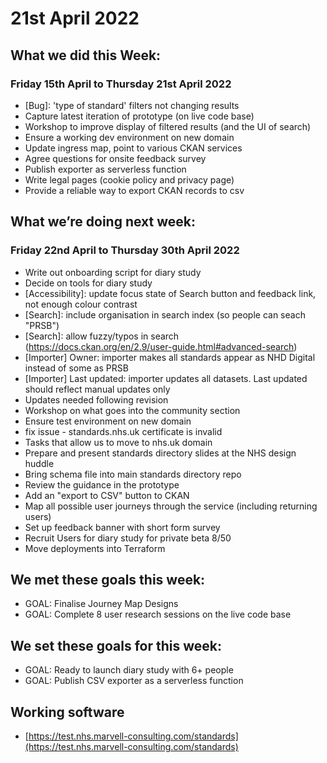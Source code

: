 # 21st April 2022

## What we did this Week:

### Friday 15th April to Thursday 21st April 2022

* [Bug]: 'type of standard' filters not changing results
* Capture latest iteration of prototype (on live code base)
* Workshop to improve display of filtered results (and the UI of search)
* Ensure a working dev environment on new domain
* Update ingress map, point to various CKAN services
* Agree questions for onsite feedback survey
* Publish exporter as serverless function
* Write legal pages (cookie policy and privacy page)
* Provide a reliable way to export CKAN records to csv

## What we’re doing next week:

### Friday 22nd April to Thursday 30th April 2022
* Write out onboarding script for diary study
* Decide on tools for diary study
* [Accessibility]: update focus state of Search button and feedback link, not enough colour contrast
* [Search]: include organisation in search index (so people can seach "PRSB")
* [Search]: allow fuzzy/typos in search (https://docs.ckan.org/en/2.9/user-guide.html#advanced-search)
* [Importer] Owner: importer makes all standards appear as NHD Digital instead of some as PRSB
* [Importer] Last updated: importer updates all datasets. Last updated should reflect manual updates only
* Updates needed following revision
* Workshop on what goes into the community section
* Ensure test environment on new domain
* fix issue - standards.nhs.uk certificate is invalid
* Tasks that allow us to move to nhs.uk domain
* Prepare and present standards directory slides at the NHS design huddle
* Bring schema file into main standards directory repo
* Review the guidance in the prototype
* Add an "export to CSV" button to CKAN
* Map all possible user journeys through the service (including returning users)
* Set up feedback banner with short form survey
* Recruit Users for diary study for private beta 8/50
* Move deployments into Terraform


## We met these goals this week:

* GOAL: Finalise Journey Map Designs
* GOAL: Complete 8 user research sessions on the live code base

## We set these goals for this week:

* GOAL: Ready to launch diary study with 6+ people
* GOAL: Publish CSV exporter as a serverless function

## Working software

* [https://test.nhs.marvell-consulting.com/standards](https://test.nhs.marvell-consulting.com/standards) 

